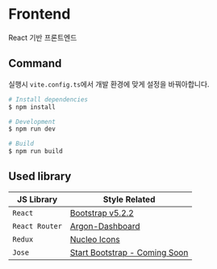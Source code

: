 # Frontend

React 기반 프론트엔드

## Command
실행시 `vite.config.ts`에서 개발 환경에 맞게 설정을 바꿔아합니다.

```bash
# Install dependencies
$ npm install

# Development
$ npm run dev

# Build
$ npm run build
```

## Used library
| JS Library     | Style Related | 
|----------------|-------|
| `React`        | [Bootstrap v5.2.2](https://getbootstrap.com/docs/5.2/) |
| `React Router` | [Argon-Dashboard](https://github.com/creativetimofficial/argon-dashboard) |
| `Redux`        | [Nucleo Icons](https://nucleoapp.com/)|
| `Jose`         | [Start Bootstrap - Coming Soon](https://github.com/StartBootstrap/startbootstrap-coming-soon)|
